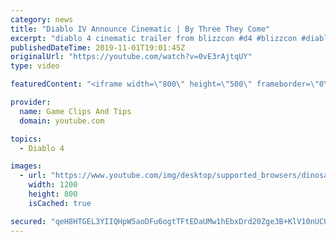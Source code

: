 ```yaml
---
category: news
title: "Diablo IV Announce Cinematic | By Three They Come"
excerpt: "diablo 4 cinematic trailer from blizzcon #d4 #blizzcon #diablo."
publishedDateTime: 2019-11-01T19:01:45Z
originalUrl: "https://youtube.com/watch?v=0vE3rAjtqUY"
type: video

featuredContent: "<iframe width=\"800\" height=\"500\" frameborder=\"0\" src=\"https://www.youtube.com/embed/0vE3rAjtqUY\" allow=\"accelerometer; autoplay; encrypted-media; gyroscope; picture-in-picture\" allowfullscreen></iframe>"

provider:
  name: Game Clips And Tips
  domain: youtube.com

topics:
  - Diablo 4

images:
  - url: "https://www.youtube.com/img/desktop/supported_browsers/dinosaur.png"
    width: 1200
    height: 800
    isCached: true

secured: "qeH8HTGEL3YIIQHpW5aoDFu6ogtTFtEDaUMw1hEbxDrd20Zge3B+KlV10nUCUfwlNqsSYfoNpfSAog/WN3D7g5wJy5gt1occHO6uhFy/LRnzJb9qNGPldIScXHLIGui+HXQ5JEr+Wo8ZwI+ezPWhEHYejUIzyRY6C6ZKD0LiLQI9ie5OSD5uGLW9xsE/Ail8Gfn7eunZ3nGV5uYLzr+km0oYdEuI5AaGz5LylU5hejrHB3kY1Zo0vAnV9D7MtSUdTz6FB5WDmtsgr57mewkkKgaJby6lgfbIPqvPmRMXMUEkiSXa+UxEXnYEOXDJwhZQo8g3PbLBL+RatKgTahKG5XoF9XSAYcgf1Wb/SIKUfp0SCPuM3aWP8imBiEQL1aK/hzv8zxMzKmhcKqPNed1vnA==;iauS/w6235uy6o1y2OaFVw=="
---
```


